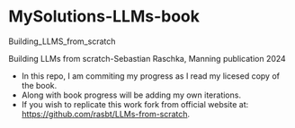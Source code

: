 # MySolutions-LLMs-book

Building_LLMS_from_scratch

Building LLMs from scratch-Sebastian Raschka, Manning publication 2024
- In this repo, I am commiting my progress as I read my licesed copy of the book.
- Along with book progress will be adding my own iterations.
- If you wish to replicate this work fork from official website at: https://github.com/rasbt/LLMs-from-scratch.